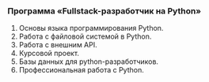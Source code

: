 ### Программа «Fullstack-разработчик на Python»
1. Основы языка программирования Python.
2. Работа с файловой системой в Python.
3. Работа с внешним API.
4. Курсовой проект.
5. Базы данных для python-разработчиков.
6. Профессиональная работа с Python.